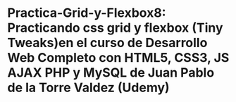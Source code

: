 # Practica-Grid-y-Flexbox8: Practicando css grid y flexbox (Tiny Tweaks)en el curso de Desarrollo Web Completo con HTML5, CSS3, JS AJAX PHP y MySQL de Juan Pablo de la Torre Valdez (Udemy)
